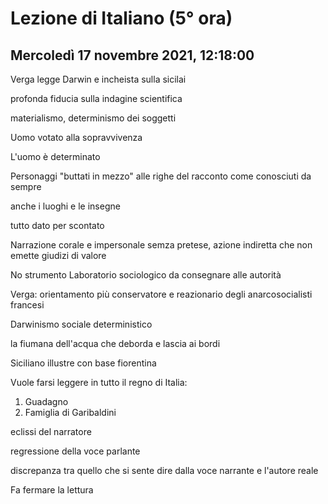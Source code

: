 # Lezione di Italiano (5° ora) 
## Mercoledì 17 novembre 2021, 12:18:00

Verga legge Darwin e incheista sulla sicilai

profonda fiducia sulla indagine scientifica

materialismo, determinismo dei soggetti

Uomo votato alla sopravvivenza

L'uomo è determinato

Personaggi "buttati in mezzo" alle righe del racconto come conosciuti da sempre

anche i luoghi e le insegne

tutto dato per scontato


Narrazione corale e impersonale semza pretese, azione indiretta che non emette giudizi di valore


No strumento Laboratorio sociologico da consegnare alle autorità

Verga: orientamento più conservatore e reazionario degli anarcosocialisti francesi

Darwinismo sociale deterministico

la fiumana dell'acqua che deborda e lascia ai bordi


Siciliano illustre con base fiorentina

Vuole farsi leggere in tutto il regno di Italia:

1. Guadagno
2. Famiglia di Garibaldini





eclissi del narratore

regressione della voce parlante


discrepanza tra quello che si sente dire dalla voce narrante e l'autore reale


Fa fermare la lettura 
<!--stackedit_data:
eyJoaXN0b3J5IjpbODc2MDAzOThdfQ==
-->